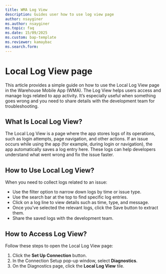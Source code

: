 ```yaml
---
title: WMA Log View
description: Guides user how to use log view page
author: nsayginer
ms.author: nsayginer
ms.topic: faq
ms.date: 15/09/2025
ms.custom: bap-template
ms.reviewer: kamaybac
ms.search.form:
---
```


# Local Log View page

This article provides a simple guide on how to use the Local Log View page in the Warehouse Mobile App (WMA). The Log View helps users access and manage logs related to app activity. It’s especially useful when something goes wrong and you need to share details with the development team for troubleshooting.

## What Is Local Log View?

The Local Log View is a page where the app stores logs of its operations, such as login attempts, page navigation, and other actions. If an issue occurs while using the app (for example, during login or navigation), the app automatically saves a log entry here.
These logs can help developers understand what went wrong and fix the issue faster.

## How to Use Local Log View?

When you need to collect logs related to an issue:
- Use the filter option to narrow down logs by time or issue type.
- Use the search bar at the top to find specific log entries.
- Click on a log line to view details such as time, type, and message.
- Once you've selected the relevant logs, click the Save button to extract them.
- Share the saved logs with the development team.
  
## How to Access Log View?

Follow these steps to open the Local Log View page:

1. Click the **Set Up Connection** button.
1. In the Connection Setup pop-up window, select  **Diagnostics**.
1. On the Diagnostics page, click the **Local Log View** tile.

